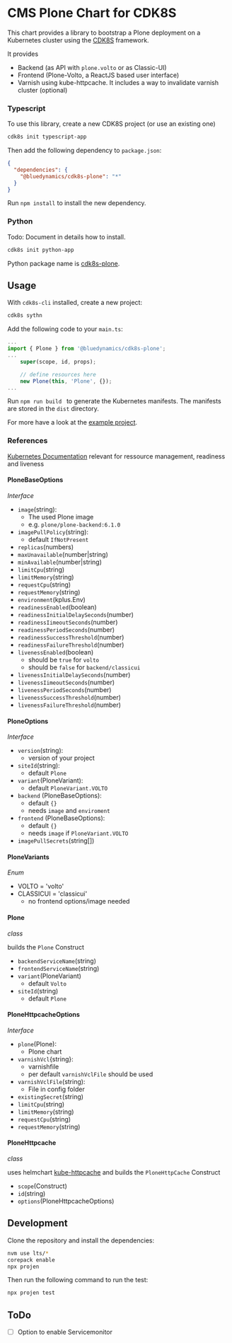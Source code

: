 # CMS Plone Chart for CDK8S

This chart provides a library to bootstrap a Plone deployment on a Kubernetes cluster using the [CDK8S](https://cdk8s.io) framework.

It provides
- Backend (as API with `plone.volto` or as Classic-UI)
- Frontend (Plone-Volto, a ReactJS based user interface)
- Varnish using kube-httpcache. It includes a way to invalidate varnish cluster (optional)


### Typescript

To use this library, create a new CDK8S project (or use an existing one)

```bash
cdk8s init typescript-app
```

Then add the following dependency to `package.json`:

```json
{
  "dependencies": {
    "@bluedynamics/cdk8s-plone": "*"
  }
}
```

Run `npm install` to install the new dependency.

### Python

Todo: Document in details how to install.

```bash
cdk8s init python-app
```

Python package name is [cdk8s-plone](https://pypi.org/project/cdk8s-plone/).


## Usage

With `cdk8s-cli` installed, create a new project:

```bash
cdk8s sythn
```

Add the following code to your `main.ts`:

```typescript
...
import { Plone } from '@bluedynamics/cdk8s-plone';
...
    super(scope, id, props);

    // define resources here
    new Plone(this, 'Plone', {});
...
```

Run `npm run build ` to generate the Kubernetes manifests.
The manifests are stored in the `dist` directory.

For more have a look at the [example project](https://github.com/bluedynamics/cdk8s-plone-example).

### References
[Kubernetes Documentation](https://kubernetes.io/docs/concepts/configuration/liveness-readiness-startup-probes/) relevant for ressource management, readiness and liveness

#### PloneBaseOptions
*Interface*



- `image`(string): 
  - The used Plone image
  - e.g. `plone/plone-backend:6.1.0`
- `imagePullPolicy`(string):
  - default `IfNotPresent`
- `replicas`(numbers)
- `maxUnavailable`(number|string)
- `minAvailable`(number|string)
- `limitCpu`(string)
- `limitMemory`(string)
- `requestCpu`(string)
- `requestMemory`(string)
- `environment`(kplus.Env)
- `readinessEnabled`(boolean)
- `readinessInitialDelaySeconds`(number)
- `readinessIimeoutSeconds`(number)
- `readinessPeriodSeconds`(number)
- `readinessSuccessThreshold`(number)
- `readinessFailureThreshold`(number)
- `livenessEnabled`(boolean)
  - should be `true` for `volto`
  - should be `false` for `backend/classicui`
- `livenessInitialDelaySeconds`(number)
- `livenessIimeoutSeconds`(number)
- `livenessPeriodSeconds`(number)
- `livenessSuccessThreshold`(number)
- `livenessFailureThreshold`(number)


#### PloneOptions
*Interface*

- `version`(string):
  - version of your project
- `siteId`(string):
  - default `Plone`
- `variant`(PloneVariant):
  - default `PloneVariant.VOLTO`
- `backend` (PloneBaseOptions):
  - default `{}`
  - needs `image` and `enviroment`
- `frontend` (PloneBaseOptions):
  - default `{}`
  - needs `image` if `PloneVariant.VOLTO`
- `imagePullSecrets`(string[])

#### PloneVariants
*Enum*

- VOLTO = 'volto'
- CLASSICUI  = 'classicui' 
  - no frontend options/image needed

#### Plone
*class*

builds the `Plone` Construct

- `backendServiceName`(string)
- `frontendServiceName`(string)
- `variant`(PloneVariant)
  - default `Volto`
- `siteId`(string)
  - default `Plone`

#### PloneHttpcacheOptions
*Interface*

- `plone`(Plone):
  - Plone chart
- `varnishVcl`{string}:
  - varnishfile
  - per default `varnishVclFile` should be used
- `varnishVclFile`(string):
  - File in config folder
- `existingSecret`(string)
- `limitCpu`(string)
- `limitMemory`(string)
- `requestCpu`(string)
- `requestMemory`(string)

#### PloneHttpcache
*class*

uses helmchart [kube-httpcache](https://github.com/mittwald/kube-httpcache) and builds the `PloneHttpCache` Construct
- `scope`(Construct)
- `id`(string)
- `options`(PloneHttpcacheOptions)


## Development

Clone the repository and install the dependencies:

```bash
nvm use lts/*
corepack enable
npx projen
```

Then run the following command to run the test:

```bash
npx projen test
```

## ToDo
- [ ] Option to enable Servicemonitor